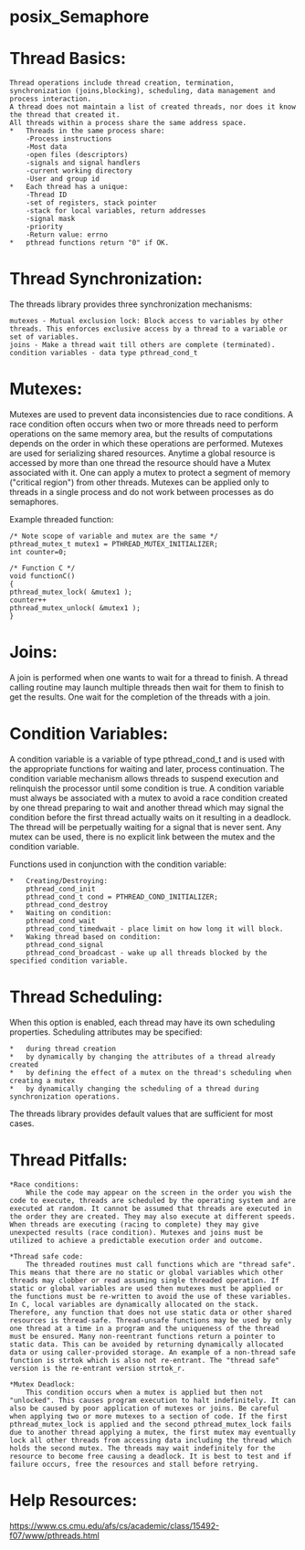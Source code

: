 # posix_Semaphore


# Thread Basics:

    Thread operations include thread creation, termination, synchronization (joins,blocking), scheduling, data management and process interaction.
    A thread does not maintain a list of created threads, nor does it know the thread that created it.
    All threads within a process share the same address space.
    *   Threads in the same process share:
        -Process instructions
        -Most data
        -open files (descriptors)
        -signals and signal handlers
        -current working directory
        -User and group id
    *   Each thread has a unique:
        -Thread ID
        -set of registers, stack pointer
        -stack for local variables, return addresses
        -signal mask
        -priority
        -Return value: errno
    *   pthread functions return "0" if OK.

# Thread Synchronization:

The threads library provides three synchronization mechanisms:

    mutexes - Mutual exclusion lock: Block access to variables by other threads. This enforces exclusive access by a thread to a variable or set of variables.
    joins - Make a thread wait till others are complete (terminated).
    condition variables - data type pthread_cond_t
# Mutexes:
Mutexes are used to prevent data inconsistencies due to race conditions. A race condition often occurs when two or more threads need to perform operations on the same memory area, but the results of computations depends on the order in which these operations are performed. Mutexes are used for serializing shared resources. Anytime a global resource is accessed by more than one thread the resource should have a Mutex associated with it. One can apply a mutex to protect a segment of memory ("critical region") from other threads. Mutexes can be applied only to threads in a single process and do not work between processes as do semaphores.

Example threaded function: 

    /* Note scope of variable and mutex are the same */
    pthread_mutex_t mutex1 = PTHREAD_MUTEX_INITIALIZER;
    int counter=0;

    /* Function C */
    void functionC()
    {
    pthread_mutex_lock( &mutex1 );
    counter++
    pthread_mutex_unlock( &mutex1 );
    }

# Joins:
A join is performed when one wants to wait for a thread to finish. A thread calling routine may launch multiple threads then wait for them to finish to get the results. One wait for the completion of the threads with a join. 

# Condition Variables:

A condition variable is a variable of type pthread_cond_t and is used with the appropriate functions for waiting and later, process continuation. The condition variable mechanism allows threads to suspend execution and relinquish the processor until some condition is true. A condition variable must always be associated with a mutex to avoid a race condition created by one thread preparing to wait and another thread which may signal the condition before the first thread actually waits on it resulting in a deadlock. The thread will be perpetually waiting for a signal that is never sent. Any mutex can be used, there is no explicit link between the mutex and the condition variable.

Functions used in conjunction with the condition variable:

    *   Creating/Destroying:
        pthread_cond_init
        pthread_cond_t cond = PTHREAD_COND_INITIALIZER;
        pthread_cond_destroy
    *   Waiting on condition:
        pthread_cond_wait
        pthread_cond_timedwait - place limit on how long it will block.
    *   Waking thread based on condition:
        pthread_cond_signal
        pthread_cond_broadcast - wake up all threads blocked by the specified condition variable.

# Thread Scheduling:

When this option is enabled, each thread may have its own scheduling properties. Scheduling attributes may be specified:

    *   during thread creation
    *   by dynamically by changing the attributes of a thread already created
    *   by defining the effect of a mutex on the thread's scheduling when creating a mutex
    *   by dynamically changing the scheduling of a thread during synchronization operations.

The threads library provides default values that are sufficient for most cases. 

# Thread Pitfalls:

    *Race conditions: 
        While the code may appear on the screen in the order you wish the code to execute, threads are scheduled by the operating system and are executed at random. It cannot be assumed that threads are executed in the order they are created. They may also execute at different speeds. When threads are executing (racing to complete) they may give unexpected results (race condition). Mutexes and joins must be utilized to achieve a predictable execution order and outcome.

    *Thread safe code: 
        The threaded routines must call functions which are "thread safe". This means that there are no static or global variables which other threads may clobber or read assuming single threaded operation. If static or global variables are used then mutexes must be applied or the functions must be re-written to avoid the use of these variables. In C, local variables are dynamically allocated on the stack. Therefore, any function that does not use static data or other shared resources is thread-safe. Thread-unsafe functions may be used by only one thread at a time in a program and the uniqueness of the thread must be ensured. Many non-reentrant functions return a pointer to static data. This can be avoided by returning dynamically allocated data or using caller-provided storage. An example of a non-thread safe function is strtok which is also not re-entrant. The "thread safe" version is the re-entrant version strtok_r.

    *Mutex Deadlock: 
        This condition occurs when a mutex is applied but then not "unlocked". This causes program execution to halt indefinitely. It can also be caused by poor application of mutexes or joins. Be careful when applying two or more mutexes to a section of code. If the first pthread_mutex_lock is applied and the second pthread_mutex_lock fails due to another thread applying a mutex, the first mutex may eventually lock all other threads from accessing data including the thread which holds the second mutex. The threads may wait indefinitely for the resource to become free causing a deadlock. It is best to test and if failure occurs, free the resources and stall before retrying. 

# Help Resources:
https://www.cs.cmu.edu/afs/cs/academic/class/15492-f07/www/pthreads.html